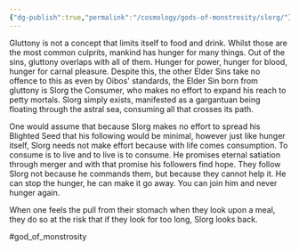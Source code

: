 ```yaml
---
{"dg-publish":true,"permalink":"/cosmology/gods-of-monstrosity/slorg/"}
---
```


Gluttony is not a concept that limits itself to food and drink. Whilst those are the most common culprits, mankind has hunger for many things. Out of the sins, gluttony overlaps with all of them. Hunger for power, hunger for blood, hunger for carnal pleasure. Despite this, the other Elder Sins take no offence to this as even by Oibos' standards, the Elder Sin born from gluttony is Slorg the Consumer, who makes no effort to expand his reach to petty mortals. Slorg simply exists, manifested as a gargantuan being floating through the astral sea, consuming all that crosses its path. 

One would assume that because Slorg makes no effort to spread his Blighted Seed that his following would be minimal, however just like hunger itself, Slorg needs not make effort because with life comes consumption. To consume is to live and to live is to consume. He promises eternal satiation through merger and with that promise his followers find hope. They follow Slorg not because he commands them, but because they cannot help it. He can stop the hunger, he can make it go away. You can join him and never hunger again.

When one feels the pull from their stomach when they look upon a meal, they do so at the risk that if they look for too long, Slorg looks back.

#god_of_monstrosity